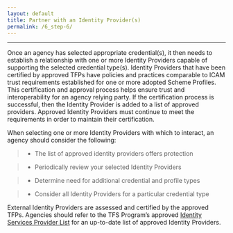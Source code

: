 ```yaml
---
layout: default
title: Partner with an Identity Provider(s)
permalink: /6_step-6/
---
```

<script>
$(function() {
  $( "#accordion" ).accordion({
    heightStyle: "content",
    collapsible: "true",
    active: "false"
  });
});
</script>

<script src="https://use.fontawesome.com/e20c671b68.js"></script>
-----------------------------------------------------------

Once an agency has selected appropriate credential(s), it then needs to establish a relationship with one or more Identity Providers capable of supporting the selected credential type(s). Identity Providers that have been certified by approved TFPs have policies and practices comparable to ICAM trust requirements established for one or more adopted Scheme Profiles. This certification and approval process helps ensure trust and interoperability for an agency relying party. If the certification process is successful, then the Identity Provider is added to a list of approved providers. Approved Identity Providers must continue to meet the requirements in order to maintain their certification.

When selecting one or more Identity Providers with which to interact, an agency should consider the following: 

> * The list of approved identity providers offers protection 

> * Periodically review your selected Identity Providers 

> * Determine need for additional credential and profile types 

> * Consider all Identity Providers for a particular credential type 

External Identity Providers are assessed and certified by the approved TFPs. Agencies should refer to the TFS Program’s approved <a href="https://www.idmanagement.gov/IDM/IDMFicamProductSearchPage" target="_blank"> Identity Services Provider List</a> for an up-to-date list of approved Identity Providers.




















